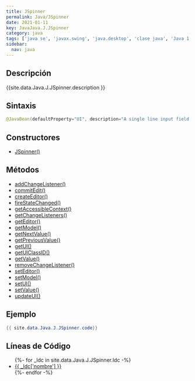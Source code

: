 ```yaml
---
title: JSpinner
permalink: Java/JSpinner
date: 2021-01-11
key: JavaJava.J.JSpinner
category: java
tags: ['java se', 'javax.swing', 'java.desktop', 'clase java', 'Java 1.4']
sidebar: 
  nav: java
---
```


## Descripción
{{site.data.Java.J.JSpinner.description }}

## Sintaxis
~~~java
@JavaBean(defaultProperty="UI", description="A single line input field that lets the user select a number or an object value from an ordered set.") public class JSpinner extends JComponent implements Accessible
~~~

## Constructores
* [JSpinner()](/Java/JSpinner/JSpinner/)

## Métodos
* [addChangeListener()](/Java/JSpinner/addChangeListener)
* [commitEdit()](/Java/JSpinner/commitEdit)
* [createEditor()](/Java/JSpinner/createEditor)
* [fireStateChanged()](/Java/JSpinner/fireStateChanged)
* [getAccessibleContext()](/Java/JSpinner/getAccessibleContext)
* [getChangeListeners()](/Java/JSpinner/getChangeListeners)
* [getEditor()](/Java/JSpinner/getEditor)
* [getModel()](/Java/JSpinner/getModel)
* [getNextValue()](/Java/JSpinner/getNextValue)
* [getPreviousValue()](/Java/JSpinner/getPreviousValue)
* [getUI()](/Java/JSpinner/getUI)
* [getUIClassID()](/Java/JSpinner/getUIClassID)
* [getValue()](/Java/JSpinner/getValue)
* [removeChangeListener()](/Java/JSpinner/removeChangeListener)
* [setEditor()](/Java/JSpinner/setEditor)
* [setModel()](/Java/JSpinner/setModel)
* [setUI()](/Java/JSpinner/setUI)
* [setValue()](/Java/JSpinner/setValue)
* [updateUI()](/Java/JSpinner/updateUI)

## Ejemplo
~~~java
{{ site.data.Java.J.JSpinner.code}}
~~~

## Líneas de Código
<ul>
{%- for _ldc in site.data.Java.J.JSpinner.ldc -%}
   <li>
       <a href="{{_ldc['url'] }}">{{ _ldc['nombre'] }}</a>
   </li>
{%- endfor -%}
</ul>
